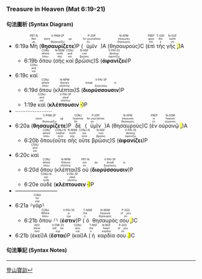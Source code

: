 ### Treasure in Heaven (Mat 6:19-21)

#### 句法圖析 (Syntax Diagram)

- 6:19a <RUBY><ruby><ruby>Μὴ<rt>μή</rt></ruby><rt>Not</rt></ruby><rt>PRT-N</rt></RUBY> (<RUBY><ruby><ruby><strong><strong>θησαυρίζετε</strong></strong><rt>θησαυρίζω</rt></ruby><rt>store up</rt></ruby><rt>V-PAM-2P</rt></RUBY>)P (<RUBY><ruby><ruby>ὑμῖν<rt>σύ</rt></ruby><rt>for yourselves</rt></ruby><rt>P-2DP</rt></RUBY>)A (<RUBY><ruby><ruby>θησαυροὺς<rt>θησαυρός</rt></ruby><rt>treasures</rt></ruby><rt>N-APM</rt></RUBY>)C (<RUBY><ruby><ruby>ἐπὶ<rt>ἐπί</rt></ruby><rt>upon</rt></ruby><rt>PREP</rt></RUBY> <RUBY><ruby><ruby>τῆς<rt>ὁ</rt></ruby><rt>the</rt></ruby><rt>T-GSF</rt></RUBY> <RUBY><ruby><ruby>γῆς <mark class="pm">,</mark><rt>γῆ</rt></ruby><rt>earth</rt></ruby><rt>N-GSF</rt></RUBY>)A 
	- 6:19b <RUBY><ruby><ruby>ὅπου<rt>ὅπου</rt></ruby><rt>where</rt></ruby><rt>CONJ</rt></RUBY> (<RUBY><ruby><ruby>σὴς<rt>σής</rt></ruby><rt>moth</rt></ruby><rt>N-NSM</rt></RUBY> <RUBY><ruby><ruby>καὶ<rt>καί</rt></ruby><rt>and</rt></ruby><rt>CONJ</rt></RUBY> <RUBY><ruby><ruby>βρῶσις<rt>βρῶσις</rt></ruby><rt>rust</rt></ruby><rt>N-NSF</rt></RUBY>)S (<RUBY><ruby><ruby><strong><strong>ἀφανίζει</strong></strong><rt>ἀφανίζω</rt></ruby><rt>destroy</rt></ruby><rt>V-PAI-3S</rt></RUBY>)P
- 6:19c <RUBY><ruby><ruby>καὶ<rt>καί</rt></ruby><rt>and</rt></ruby><rt>CONJ</rt></RUBY> 
	- 6:19d <RUBY><ruby><ruby>ὅπου<rt>ὅπου</rt></ruby><rt>where</rt></ruby><rt>CONJ</rt></RUBY> (<RUBY><ruby><ruby>κλέπται<rt>κλέπτης</rt></ruby><rt>thieves</rt></ruby><rt>N-NPM</rt></RUBY>)S (<RUBY><ruby><ruby><strong><strong>διορύσσουσιν</strong></strong><rt>διορύσσω</rt></ruby><rt>break in</rt></ruby><rt>V-PAI-3P</rt></RUBY>)P
	- 1:19e <RUBY><ruby><ruby>καὶ<rt>καί</rt></ruby><rt>and</rt></ruby><rt>CONJ</rt></RUBY> (<RUBY><ruby><ruby><strong>κλέπτουσιν <mark class="pm">·</mark></strong><rt>κλέπτω</rt></ruby><rt>steal</rt></ruby><rt>V-PAI-3P</rt></RUBY>)P
- ⋯⋯⋯⋯⋯⋯⋯
- 6:20a (<RUBY><ruby><ruby><strong><strong>θησαυρίζετε</strong></strong><rt>θησαυρίζω</rt></ruby><rt>store up</rt></ruby><rt>V-PAM-2P</rt></RUBY>)P <RUBY><ruby><ruby>δὲ<rt>δέ</rt></ruby><rt>however</rt></ruby><rt>CONJ</rt></RUBY> (<RUBY><ruby><ruby>ὑμῖν<rt>σύ</rt></ruby><rt>for yourselves</rt></ruby><rt>P-2DP</rt></RUBY>)A (<RUBY><ruby><ruby>θησαυροὺς<rt>θησαυρός</rt></ruby><rt>treasures</rt></ruby><rt>N-APM</rt></RUBY>)C (<RUBY><ruby><ruby>ἐν<rt>ἐν</rt></ruby><rt>in</rt></ruby><rt>PREP</rt></RUBY> <RUBY><ruby><ruby>οὐρανῷ <mark class="pm">,</mark><rt>οὐρανός</rt></ruby><rt>heaven</rt></ruby><rt>N-DSM</rt></RUBY>)A 
	- 6:20b <RUBY><ruby><ruby>ὅπου<rt>ὅπου</rt></ruby><rt>where</rt></ruby><rt>CONJ</rt></RUBY>(<RUBY><ruby><ruby>οὔτε<rt>οὔτε</rt></ruby><rt>neither</rt></ruby><rt>CONJ-N</rt></RUBY> <RUBY><ruby><ruby>σὴς<rt>σής</rt></ruby><rt>moth</rt></ruby><rt>N-NSM</rt></RUBY> <RUBY><ruby><ruby>οὔτε<rt>οὔτε</rt></ruby><rt>nor</rt></ruby><rt>CONJ-N</rt></RUBY> <RUBY><ruby><ruby>βρῶσις<rt>βρῶσις</rt></ruby><rt>rust</rt></ruby><rt>N-NSF</rt></RUBY>)S (<RUBY><ruby><ruby><strong><strong>ἀφανίζει</strong></strong><rt>ἀφανίζω</rt></ruby><rt>destroy</rt></ruby><rt>V-PAI-3S</rt></RUBY>)P
- 6:20c <RUBY><ruby><ruby>καὶ<rt>καί</rt></ruby><rt>and</rt></ruby><rt>CONJ</rt></RUBY> 
	- 6:20d <RUBY><ruby><ruby>ὅπου<rt>ὅπου</rt></ruby><rt>where</rt></ruby><rt>CONJ</rt></RUBY> (<RUBY><ruby><ruby>κλέπται<rt>κλέπτης</rt></ruby><rt>thieves</rt></ruby><rt>N-NPM</rt></RUBY>)S <RUBY><ruby><ruby>οὐ<rt>οὐ</rt></ruby><rt>not</rt></ruby><rt>PRT-N</rt></RUBY> (<RUBY><ruby><ruby><strong><strong>διορύσσουσιν</strong></strong><rt>διορύσσω</rt></ruby><rt>do break in</rt></ruby><rt>V-PAI-3P</rt></RUBY>)P 
	- 6:20e <RUBY><ruby><ruby>οὐδὲ<rt>οὐδέ</rt></ruby><rt>nor</rt></ruby><rt>CONJ-N</rt></RUBY> (<RUBY><ruby><ruby><strong>κλέπτουσιν <mark class="pm">·</mark></strong><rt>κλέπτω</rt></ruby><rt>steal</rt></ruby><rt>V-PAI-3P</rt></RUBY>)P
- ————————
- 6:21a ⸉<RUBY><ruby><ruby>γάρ<rt>γάρ</rt></ruby><rt>for</rt></ruby><rt>CONJ</rt></RUBY>⸊
	- 6:21b <RUBY><ruby><ruby>ὅπου<rt>ὅπου</rt></ruby><rt>Where</rt></ruby><rt>CONJ</rt></RUBY> ⸉⸊ (<RUBY><ruby><ruby><strong><strong>ἐστιν</strong></strong><rt>εἰμί</rt></ruby><rt>is</rt></ruby><rt>V-PAI-3S</rt></RUBY>)P (<RUBY><ruby><ruby>ὁ<rt>ὁ</rt></ruby><rt>the</rt></ruby><rt>T-NSM</rt></RUBY> <RUBY><ruby><ruby>θησαυρός<rt>θησαυρός</rt></ruby><rt>treasure</rt></ruby><rt>N-NSM</rt></RUBY> <RUBY><ruby><ruby>σου <mark class="pm">,</mark><rt>σύ</rt></ruby><rt>of you</rt></ruby><rt>P-2GS</rt></RUBY>)C
- 6:21b (<RUBY><ruby><ruby>ἐκεῖ<rt>ἐκεῖ</rt></ruby><rt>there</rt></ruby><rt>ADV</rt></RUBY>)A (<RUBY><ruby><ruby><strong><strong>ἔσται</strong></strong><rt>εἰμί</rt></ruby><rt>will be</rt></ruby><rt>V-FMI-3S</rt></RUBY>)P (<RUBY><ruby><ruby>καὶ<rt>καί</rt></ruby><rt>also</rt></ruby><rt>CONJ</rt></RUBY>)A (<RUBY><ruby><ruby>ἡ<rt>ὁ</rt></ruby><rt>the</rt></ruby><rt>T-NSF</rt></RUBY> <RUBY><ruby><ruby>καρδία<rt>καρδία</rt></ruby><rt>heart</rt></ruby><rt>N-NSF</rt></RUBY> <RUBY><ruby><ruby>σου <mark class="pm">.</mark><rt>σύ</rt></ruby><rt>of you</rt></ruby><rt>P-2GS</rt></RUBY>)C

#### 句法筆記 (Syntax Notes)


---
[登山寶訓↵](Sermon-on-the-Mount.Notes.md)

